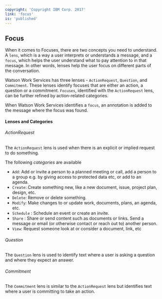 ```yaml
---
copyright: 'Copyright IBM Corp. 2017'
link: 'focus'
is: 'published'
---
```

## Focus

When it comes to Focuses, there are two concepts you need to understand.  A `lens`, which is a way a user interprets or understands a message, and a `focus`, which helps the user understand what to pay attention to in that message.  In other words, lenses help the user focus on different parts of the conversation.  

Watson Work Services has three lenses - `ActionRequest`, `Question`, and `Commitment`.  These lenses identify focuses that are either an action, a question or a commitment. `Focuses`, identified with the `ActionRequest` lens, can be further refined by action-related categories.  

When Watson Work Services identifies a `focus`, an annotation is added to the message where the focus was found.

#### Lenses and Categories
###### ActionRequest
The `ActionRequest` lens is used when there is an explicit or implied request to do something.

The following _categories_ are available
* `Add`: Add or invite a person to a planned meeting or call, add a person to a group e.g. by giving access to protected data etc, or add to an agenda.
* `Create`: Create something new, like a new document, issue, project plan, design, etc.
* `Delete`: Remove or delete something.
* `Modify`: Make changes to or update work, documents, plans, an agenda, etc.
* `Schedule` : Schedule an event or create an invite.
* `Share` : Share or send content such as documents or links. Send a message or email (or otherwise contact or reach out to) another person.
* `View`: Request someone look at or consider a document, link, etc

###### Question
The `Question` lens is used to identify text where a user is asking a question and where they expect an answer.

###### Commitment
The `Commitment` lens is similar to the `ActionRequest` lens but identifies text where a user is committing to take an action.

